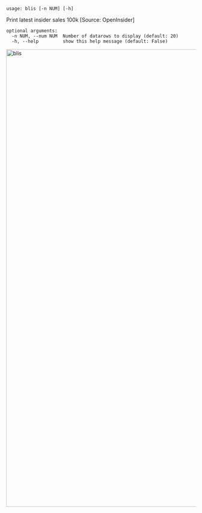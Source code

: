 ```
usage: blis [-n NUM] [-h]
```

Print latest insider sales 100k [Source: OpenInsider]

```
optional arguments:
  -n NUM, --num NUM  Number of datarows to display (default: 20)
  -h, --help         show this help message (default: False)
```

<img width="1217" alt="blis" src="https://user-images.githubusercontent.com/25267873/125373737-97ac4a00-e37d-11eb-859d-b63d91567e57.png">
